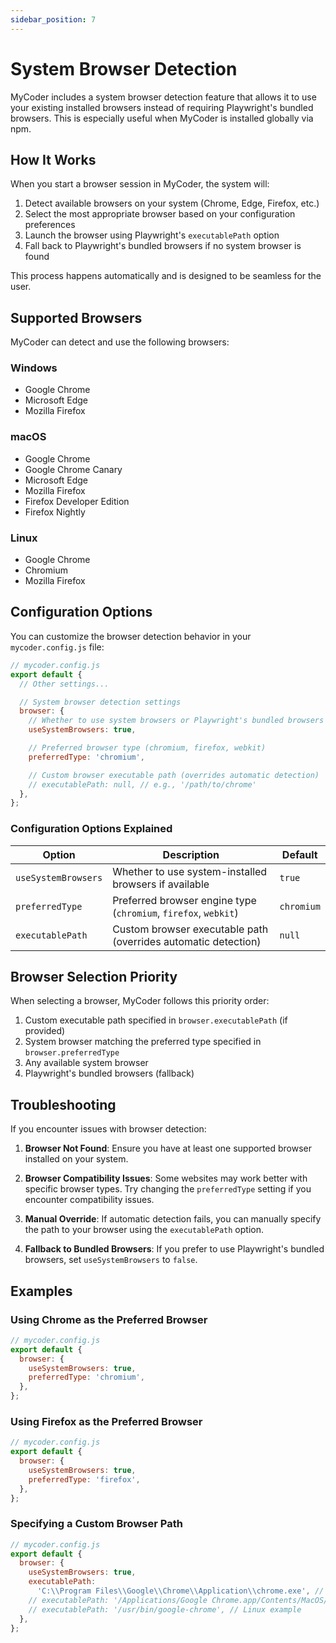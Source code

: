 ```yaml
---
sidebar_position: 7
---
```


# System Browser Detection

MyCoder includes a system browser detection feature that allows it to use your existing installed browsers instead of requiring Playwright's bundled browsers. This is especially useful when MyCoder is installed globally via npm.

## How It Works

When you start a browser session in MyCoder, the system will:

1. Detect available browsers on your system (Chrome, Edge, Firefox, etc.)
2. Select the most appropriate browser based on your configuration preferences
3. Launch the browser using Playwright's `executablePath` option
4. Fall back to Playwright's bundled browsers if no system browser is found

This process happens automatically and is designed to be seamless for the user.

## Supported Browsers

MyCoder can detect and use the following browsers:

### Windows

- Google Chrome
- Microsoft Edge
- Mozilla Firefox

### macOS

- Google Chrome
- Google Chrome Canary
- Microsoft Edge
- Mozilla Firefox
- Firefox Developer Edition
- Firefox Nightly

### Linux

- Google Chrome
- Chromium
- Mozilla Firefox

## Configuration Options

You can customize the browser detection behavior in your `mycoder.config.js` file:

```javascript
// mycoder.config.js
export default {
  // Other settings...

  // System browser detection settings
  browser: {
    // Whether to use system browsers or Playwright's bundled browsers
    useSystemBrowsers: true,

    // Preferred browser type (chromium, firefox, webkit)
    preferredType: 'chromium',

    // Custom browser executable path (overrides automatic detection)
    // executablePath: null, // e.g., '/path/to/chrome'
  },
};
```

### Configuration Options Explained

| Option              | Description                                                     | Default    |
| ------------------- | --------------------------------------------------------------- | ---------- |
| `useSystemBrowsers` | Whether to use system-installed browsers if available           | `true`     |
| `preferredType`     | Preferred browser engine type (`chromium`, `firefox`, `webkit`) | `chromium` |
| `executablePath`    | Custom browser executable path (overrides automatic detection)  | `null`     |

## Browser Selection Priority

When selecting a browser, MyCoder follows this priority order:

1. Custom executable path specified in `browser.executablePath` (if provided)
2. System browser matching the preferred type specified in `browser.preferredType`
3. Any available system browser
4. Playwright's bundled browsers (fallback)

## Troubleshooting

If you encounter issues with browser detection:

1. **Browser Not Found**: Ensure you have at least one supported browser installed on your system.

2. **Browser Compatibility Issues**: Some websites may work better with specific browser types. Try changing the `preferredType` setting if you encounter compatibility issues.

3. **Manual Override**: If automatic detection fails, you can manually specify the path to your browser using the `executablePath` option.

4. **Fallback to Bundled Browsers**: If you prefer to use Playwright's bundled browsers, set `useSystemBrowsers` to `false`.

## Examples

### Using Chrome as the Preferred Browser

```javascript
// mycoder.config.js
export default {
  browser: {
    useSystemBrowsers: true,
    preferredType: 'chromium',
  },
};
```

### Using Firefox as the Preferred Browser

```javascript
// mycoder.config.js
export default {
  browser: {
    useSystemBrowsers: true,
    preferredType: 'firefox',
  },
};
```

### Specifying a Custom Browser Path

```javascript
// mycoder.config.js
export default {
  browser: {
    useSystemBrowsers: true,
    executablePath:
      'C:\\Program Files\\Google\\Chrome\\Application\\chrome.exe', // Windows example
    // executablePath: '/Applications/Google Chrome.app/Contents/MacOS/Google Chrome', // macOS example
    // executablePath: '/usr/bin/google-chrome', // Linux example
  },
};
```

